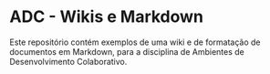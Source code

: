 # ADC - Wikis e Markdown

Este repositório contém exemplos de uma wiki e de formatação de documentos em Markdown, para a disciplina de Ambientes de Desenvolvimento Colaborativo.

